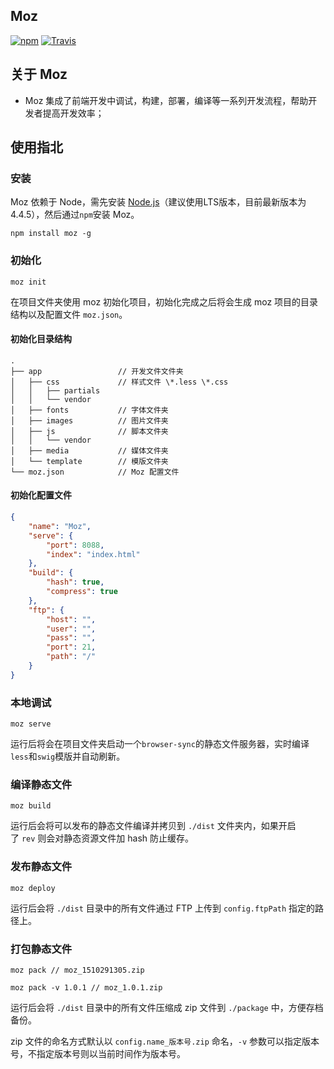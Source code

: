## Moz

[![npm](https://img.shields.io/npm/dt/moz.svg?maxAge=2592000)]()
[![Travis](https://img.shields.io/travis/loo2k/Moz.svg?maxAge=2592000)]()

## 关于 Moz

- Moz 集成了前端开发中调试，构建，部署，编译等一系列开发流程，帮助开发者提高开发效率；

## 使用指北

### 安装

Moz 依赖于 Node，需先安装 [Node.js](https://nodejs.org/en/)（建议使用LTS版本，目前最新版本为4.4.5），然后通过`npm`安装  Moz。

```shell
npm install moz -g
```

### 初始化

```shell
moz init
```

在项目文件夹使用 moz 初始化项目，初始化完成之后将会生成 moz 项目的目录结构以及配置文件 `moz.json`。

#### 初始化目录结构
```shell
.
├── app                 // 开发文件文件夹
│   ├── css             // 样式文件 \*.less \*.css
│   │   ├── partials
│   │   └── vendor
│   ├── fonts           // 字体文件夹
│   ├── images          // 图片文件夹
│   ├── js              // 脚本文件夹
│   │   └── vendor
│   ├── media           // 媒体文件夹
│   └── template        // 模版文件夹
└── moz.json            // Moz 配置文件
```

#### 初始化配置文件
```json
{
    "name": "Moz",             
    "serve": {                 
        "port": 8088,          
        "index": "index.html"  
    },
    "build": {                 
        "hash": true,          
        "compress": true       
    },
    "ftp": {                   
        "host": "",
        "user": "",
        "pass": "",
        "port": 21,
        "path": "/"
    }
}
```

### 本地调试

```shell
moz serve
```

运行后将会在项目文件夹启动一个`browser-sync`的静态文件服务器，实时编译`less`和`swig`模版并自动刷新。

### 编译静态文件

```shell
moz build
```

运行后会将可以发布的静态文件编译并拷贝到 `./dist` 文件夹内，如果开启了 `rev` 则会对静态资源文件加 hash 防止缓存。

### 发布静态文件

```shell
moz deploy
```

运行后会将 `./dist` 目录中的所有文件通过 FTP 上传到 `config.ftpPath` 指定的路径上。

### 打包静态文件

```shell
moz pack // moz_1510291305.zip

moz pack -v 1.0.1 // moz_1.0.1.zip
```

运行后会将 `./dist` 目录中的所有文件压缩成 zip 文件到 `./package` 中，方便存档备份。

zip 文件的命名方式默认以 `config.name_版本号.zip` 命名，`-v` 参数可以指定版本号，不指定版本号则以当前时间作为版本号。

